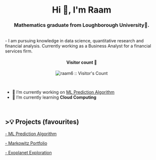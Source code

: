 <h1 align="center">Hi 👋, I'm Raam</h1>
<h3 align="center">Mathematics graduate from Loughborough University🌟.</h3>
<br>
- I am pursuing knowledge in data science, quantitative research and financial analysis. Currently working as a Business Analyst for a financial services firm. 

<h4 align="center">Visitor count 👀</h4>
<p align="center"><img src="https://profile-counter.glitch.me/{raam6}/count.svg" alt="raam6 :: Visitor's Count" /></p>
<br/>

- 🔭 I’m currently working on [ML Prediction Algorithm](https://github.com/raam6/ML_Prediction_TaLib)
- 🌱 I’m currently learning **Cloud Computing** 

<br> 
<h2> >💡 Projects (favourites)</h2>
<p><a href="https://github.com/raam6/ML_Prediction_TaLib">- ML Prediction Algorithm</a>
<p><a href="https://github.com/raam6/MarkowitzPortfolio">- Markowitz Portfolio</a>
<p><a href="https://github.com/raam6/ExoplanetExplorationML">- Exoplanet Exploration</a>
